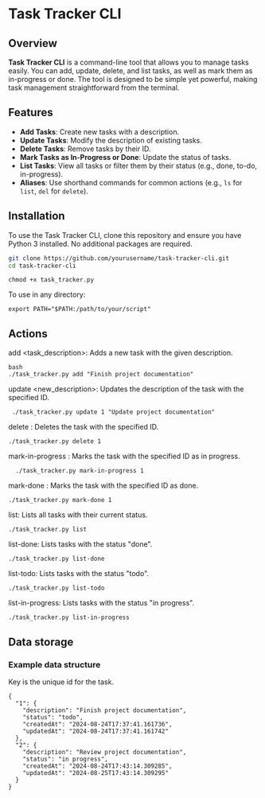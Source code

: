 # Task Tracker CLI

## Overview

**Task Tracker CLI** is a command-line tool that allows you to manage tasks easily. You can add, update, delete, and list tasks, as well as mark them as in-progress or done. The tool is designed to be simple yet powerful, making task management straightforward from the terminal.

## Features

- **Add Tasks**: Create new tasks with a description.
- **Update Tasks**: Modify the description of existing tasks.
- **Delete Tasks**: Remove tasks by their ID.
- **Mark Tasks as In-Progress or Done**: Update the status of tasks.
- **List Tasks**: View all tasks or filter them by their status (e.g., done, to-do, in-progress).
- **Aliases**: Use shorthand commands for common actions (e.g., `ls` for `list`, `del` for `delete`).

## Installation

To use the Task Tracker CLI, clone this repository and ensure you have Python 3 installed. No additional packages are required.

```bash
git clone https://github.com/yourusername/task-tracker-cli.git
cd task-tracker-cli
```
```
chmod +x task_tracker.py
```
To use in any directory:
```
export PATH="$PATH:/path/to/your/script"
```

## Actions

add <task_description>: Adds a new task with the given description.
  ```
  bash
  ./task_tracker.py add "Finish project documentation"
  ```
update <id> <new_description>: Updates the description of the task with the specified ID.
 ```
  ./task_tracker.py update 1 "Update project documentation"
```
delete <id>: Deletes the task with the specified ID.
  ```
  ./task_tracker.py delete 1
  ```
mark-in-progress <id>: Marks the task with the specified ID as in progress.
```
  ./task_tracker.py mark-in-progress 1
```
mark-done <id>: Marks the task with the specified ID as done.
```
./task_tracker.py mark-done 1
```
list: Lists all tasks with their current status.
```
./task_tracker.py list
```
list-done: Lists tasks with the status "done".
```
./task_tracker.py list-done
```
list-todo: Lists tasks with the status "todo".
```
./task_tracker.py list-todo
```
list-in-progress: Lists tasks with the status "in progress".
```
./task_tracker.py list-in-progress
```

## Data storage

### Example data structure

Key is the unique id for the task. 
```
{
  "1": {
    "description": "Finish project documentation",
    "status": "todo",
    "createdAt": "2024-08-24T17:37:41.161736",
    "updatedAt": "2024-08-24T17:37:41.161742"
  },
  "2": {
    "description": "Review project documentation",
    "status": "in progress",
    "createdAt": "2024-08-24T17:43:14.309285",
    "updatedAt": "2024-08-25T17:43:14.309295"
  }
}
```





